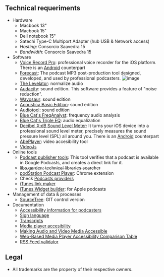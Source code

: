 ## Technical requeriments ##

* Hardware
    - Macbook 13"
	 - Macbook 15"
	 - Dell notebook 15"
     - Satechi Type-C Multiport Adapter (hub USB & Network access)
     - _Hosting_: Consorcio Saavedra 15
     - _Bandwidth_: Consorcio Saavedra 15
* Software
     - [Voice Record Pro](https://apps.apple.com/ar/app/voice-record-pro/id546983235): professional voice recorder for the iOS platform. There is an [Android](https://play.google.com/store/apps/details?id=ca.bejbej.voicerecordpro&hl=es) counterpart
     - [Forecast](https://overcast.fm/forecast): The podcast MP3 post-production tool designed, developed, and used by professional podcasters.
     ![image](https://bitbucket.org/repo/48bkkAE/images/4006804565-forecast-screenshot.png)
     * [The Levelator](https://apps.apple.com/us/app/the-levelator/id1493326487?mt=12): normalize audio
     * [Audacity](http://www.audacityteam.org): sound edition. This software provides a feature of "noise reduction".
     * [Wavosaur](http://www.wavosaur.com/): sound edition
     * [Acoustica Basic Edition](https://acondigital.com/products/acoustica-audio-editor/): sound edition
     * [Audiotool](https://www.audiotool.com/): sound edition
     * [Blue Cat's FreqAnalyst](https://www.bluecataudio.com/Products/Bundle_FreewarePack/): frequency audio analysis
     * [Blue Cat's Triple EQ](https://www.bluecataudio.com/Products/Bundle_FreewarePack/): audio equalization
     - [Decibel X:dB Sound Level Meter](https://apps.apple.com/us/app/decibel-10-noise-db-meter-fft-frequency-analyzer/id448155923): It turns your iOS device into a professional sound level meter, precisely measures the sound pressure level (SPL) all around you. There is an [Android](https://play.google.com/store/apps/details?id=com.skypaw.decibel&hl=es_AR) counterpart
     - [AbePlayer](https://ableplayer.github.io/ableplayer/): video accesibility tool
     - [VideoJs](https://videojs.com/)
* Online tools
     - [Podcast publisher tools](https://search.google.com/devtools/podcast/preview): This tool verifies that a podcast is available in Google Podcasts, and creates a direct link for it.
     - ~~[libs.garden](https://libs.garden/): technical libraries searcher~~
     - [podStation Podcast Player](https://chrome.google.com/webstore/detail/podstation-podcast-player/bpcagekijmfcocgjlnnhpdogbplajjfn): Chrome extension
     - Check [Podcasts providers](https://bitbucket.org/imhicihu/auvisual/src/master/Podcasts_providers.md)
     - [iTunes link maker](https://linkmaker.itunes.apple.com/en-us)
     - [iTunes Widget builder](https://widgets.itunes.apple.com/): for Apple podcasts
* Management of data & processes
     - [SourceTree](https://www.sourcetreeapp.com/): GIT control version    
* Documentation
     - [Accessibility information for podcasters](https://kb.iu.edu/d/awuz)
     - [Sign language](https://www.w3.org/WAI/media/av/sign-languages/)
     - [Transcripts](https://www.w3.org/WAI/media/av/transcripts/#checklist)
     - [Media player accesibility](https://www.w3.org/WAI/media/av/player/)
     - [Making Audio and Video Media Accessible](https://www.w3.org/WAI/media/av/)
     - [Web-Based Media Player Accessibility Comparison Table](http://kensgists.github.io/apt/)
     - [RSS Feed validator](https://validator.w3.org/feed/docs/rss2.html)
     
## Legal ##

* All trademarks are the property of their respective owners.